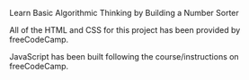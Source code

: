 Learn Basic Algorithmic Thinking by Building a Number Sorter

All of the HTML and CSS for this project has been provided by freeCodeCamp.

JavaScript has been built following the course/instructions on freeCodeCamp.